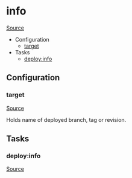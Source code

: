 <!-- DO NOT EDIT THIS FILE! -->
<!-- Instead edit recipe/deploy/info.php -->
<!-- Then run bin/docgen -->

# info

[Source](/recipe/deploy/info.php)



* Configuration
  * [target](#target)
* Tasks
  * [deploy:info](#deployinfo)

## Configuration
### target
[Source](https://github.com/deployphp/deployer/search?q=%22target%22+in%3Afile+language%3Aphp+path%3Arecipe%2Fdeploy+filename%3Ainfo.php)

Holds name of deployed branch, tag or revision.




## Tasks
### deploy:info
[Source](https://github.com/deployphp/deployer/search?q=%22deploy%3Ainfo%22+in%3Afile+language%3Aphp+path%3Arecipe%2Fdeploy+filename%3Ainfo.php)




